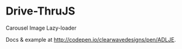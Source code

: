 Drive-ThruJS
============

Carousel Image Lazy-loader

Docs &amp; example at <a href="http://codepen.io/clearwavedesigns/pen/ADLJE">http://codepen.io/clearwavedesigns/pen/ADLJE</a>.
